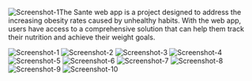 ![Screenshot-1](https://github.com/BalaAyyappan1/Sante/assets/113461030/f9f51367-9b82-449d-a1d7-715a4be471fb)The Sante web app is a project designed to address the increasing obesity rates caused by
unhealthy habits. With the web app, users have access to a comprehensive solution that can
help them track their nutrition and achieve their weight goals.


 

![Screenshot-1](https://github.com/BalaAyyappan1/Sante/assets/113461030/bc42bb13-5f84-4315-94d6-e1486a20fd41)
![Screenshot-2](https://github.com/BalaAyyappan1/Sante/assets/113461030/d5aa2d47-1a18-4d7a-bc2d-6f3848bca924)
![Screenshot-3](https://github.com/BalaAyyappan1/Sante/assets/113461030/2cd4545f-d6af-4942-8090-38201e8b7e99)
![Screenshot-4](https://github.com/BalaAyyappan1/Sante/assets/113461030/8fcfe854-0e4c-4d94-9167-030f696f7f8d)
![Screenshot-5](https://github.com/BalaAyyappan1/Sante/assets/113461030/c10fe31c-cd12-4dde-915f-f6c35035c710)
![Screenshot-6](https://github.com/BalaAyyappan1/Sante/assets/113461030/8dfb031e-d279-4be1-a32d-4316ee4a45f1)
![Screenshot-7](https://github.com/BalaAyyappan1/Sante/assets/113461030/250c8c3a-c78c-45fd-a742-710e20606437)
![Screenshot-8](https://github.com/BalaAyyappan1/Sante/assets/113461030/a2b99b51-c485-417a-be43-0ab36ef6aa2d)
![Screenshot-9](https://github.com/BalaAyyappan1/Sante/assets/113461030/31f6daac-044c-4df3-94bf-32d874554107)
![Screenshot-10](https://github.com/BalaAyyappan1/Sante/assets/113461030/78ed739a-8b00-4af8-9a75-1248fb051f87)
